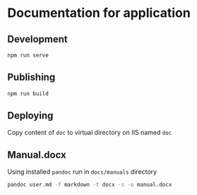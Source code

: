 # Documentation for application

## Development

```sh
npm run serve
```

## Publishing

```sh
npm run build
```

## Deploying

Copy content of `doc` to virtual directory on IIS named `doc`

## Manual.docx

Using installed `pandoc` run in `docs/manuals` directory

```sh
pandoc user.md -f markdown -t docx -s -o manual.docx
```
